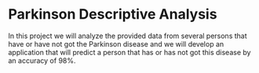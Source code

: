 # Parkinson Descriptive Analysis
In this project we will analyze the provided data from several persons that have or have not got the Parkinson disease and we will develop an application that will predict a person that has or has not got this disease by an accuracy of 98%.
